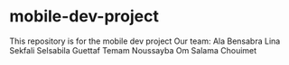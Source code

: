 # mobile-dev-project
This repository is for the mobile dev project
Our team:
Ala Bensabra 
Lina Sekfali
Selsabila Guettaf Temam
Noussayba Om Salama Chouimet
